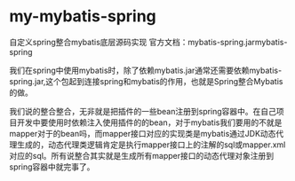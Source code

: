 # my-mybatis-spring
自定义spring整合mybatis底层源码实现
官方文档：mybatis-spring.jarmybatis-spring 

我们在spring中使用mybatis时，除了依赖mybatis.jar通常还需要依赖mybatis-spring.jar,这个包起到连接spring和mybatis的作用，也就是Spring整合Mybatis的做。

我们说的整合整合，无非就是把插件的一些bean注册到spring容器中。在自己项目开发中要使用时依赖注入使用插件的的bean，对于mybatis我们要用的不就是mapper对于的bean吗，而mapper接口对应的实现类是mybatis通过JDK动态代理生成的，动态代理类逻辑肯定是执行mapper接口上的注解的sql或mapper.xml对应的sql。所有说整合其实就是生成所有mapper接口的动态代理对象注册到spring容器中就完事了。
